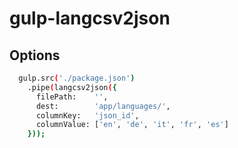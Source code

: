 # gulp-langcsv2json

## Options
```sh
  gulp.src('./package.json')
    .pipe(langcsv2json({
      filePath:    '',
      dest:        'app/languages/',
      columnKey:   'json_id',
      columnValue: ['en', 'de', 'it', 'fr', 'es']
    }));
```
